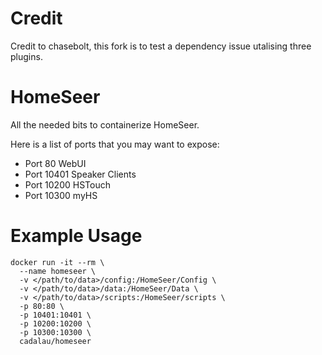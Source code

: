 # Credit
Credit to chasebolt, this fork is to test a dependency issue utalising three plugins.

# HomeSeer
All the needed bits to containerize HomeSeer.

Here is a list of ports that you may want to expose:
- Port 80 WebUI
- Port 10401 Speaker Clients
- Port 10200 HSTouch
- Port 10300 myHS

# Example Usage
```
docker run -it --rm \
  --name homeseer \
  -v </path/to/data>/config:/HomeSeer/Config \
  -v </path/to/data>/data:/HomeSeer/Data \
  -v </path/to/data>/scripts:/HomeSeer/scripts \
  -p 80:80 \
  -p 10401:10401 \
  -p 10200:10200 \
  -p 10300:10300 \
  cadalau/homeseer
```
